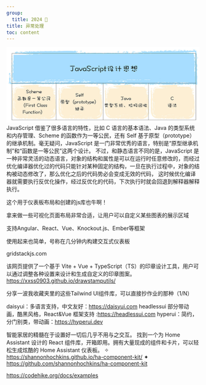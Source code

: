 ```yaml
---
group:
  title: 2024 🐲
title: 异常处理
toc: content
---
```


![20240319145433](https://raw.githubusercontent.com/chuenwei0129/my-picgo-repo/master/me/20240319145433.png)
JavaScript 借鉴了很多语言的特性，比如 C 语言的基本语法、Java 的类型系统和内存管理、Scheme 的函数作为一等公民，还有 Self 基于原型（prototype）的继承机制。毫无疑问，JavaScript 是一门非常优秀的语言，特别是“原型继承机制”和“函数是一等公民”这两个设计。
不过，和静态语言不同的是，JavaScript 是一种非常灵活的动态语言，对象的结构和属性是可以在运行时任意修改的，而经过优化编译器优化过的代码只能针对某种固定的结构，一旦在执行过程中，对象的结构被动态修改了，那么优化之后的代码势必会变成无效的代码，
这时候优化编译器就需要执行反优化操作，经过反优化的代码，下次执行时就会回退到解释器解释执行。

这个用于仪表板布局和创建的js库也牛啊！

拿来做一些可视化页面布局非常合适，让用户可以自定义某些图表的展示区域

支持Angular、React、Vue、Knockout.js、Ember等框架

使用起来也简单，号称在几分钟内构建交互式仪表板

gridstackjs.com

该网页提供了一个基于 Vite + Vue + TypeScript（TS）的印章设计工具，用户可以通过调整各种设置来设计和生成自定义的印章图案。
https://xxss0903.github.io/drawstamputils/

分享一波我收藏夹里的这些Tailwind UI组件库，可以直接抄作业的那种（1/N）

daisyui：多语言支持，中文友好：https://daisyui.com
headlessui 部分带动画，酷黑风格，React&Vue 框架支持 :https://headlessui.com
hyperui：简约，分门别类，带动画：https://hyperui.dev

智能家居的精髓在于设置好一切后几乎不用与之交互。
找到一个为 Home Assistant 设计的 React 组件库，开箱即用。拥有大量现成的组件和卡片，可以轻松生成炫酷的 Home Assistant 仪表板。
✧ https://shannonhochkins.github.io/ha-component-kit/
✦ https://github.com/shannonhochkins/ha-component-kit

https://codehike.org/docs/examples

